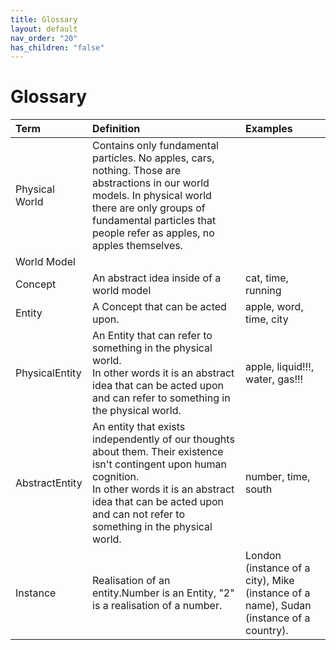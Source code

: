 ```yaml
---
title: Glossary
layout: default
nav_order: "20"
has_children: "false"
---
```

# Glossary

|     **Term**                 | **Definition**                                                                                                                                                                                                                                                                                                                                                               | **Examples**                                                                                                                                                                       |
|:-----------------------------|:-----------------------------------------------------------------------------------------------------------------------------------------------------------------------------------------------------------------------------------------------------------------------------------------------------------------------------------------------------------------------------|:-----------------------------------------------------------------------------------------------------------------------------------------------------------------------------------|
|    Physical World            |    Contains only fundamental particles. No apples, cars, nothing. Those are abstractions in our world models. In physical world there are only groups of fundamental particles that people refer as apples, no apples themselves.                      |                                                                                                                                                                                    |
|    World Model               |                                                                                                                                                                                                                                                                                                                                                                              |                                                                                                                                                                                    |
|    Concept                   |    An abstract idea inside of a world model                                                                                                                                                                                                                                                                                                                                  |     cat, time, running                                                                                                                                                             |
|    Entity                    |    A Concept that can be acted upon.                                                                                                                                                                                                                                                                                                                                         |    apple, word, time, city                                                                                                                                                         |
|    PhysicalEntity            |    An Entity that can refer to something in the physical world.<br>In other words it is an abstract idea that can be acted upon and can refer to something in the physical world.                                                                                                                                                                      |    apple, liquid!!!, water, gas!!!                                                                                                                                                 |
|    AbstractEntity            |    An entity that exists independently of our thoughts about them. Their existence isn't contingent upon human cognition.&nbsp;<br>In other words it is an abstract idea that can be acted upon and can not refer to something in the physical world.<br>                                                                                              |    number, time, south                                                                                                                                                             |
|  Instance                    |  Realisation of an entity.Number is an Entity, "2" is a realisation of a number.                                                                                                                                                                                                                                                                                  |  London (instance of a city), Mike (instance of a name), Sudan (instance of a country).                                                                                            |  

